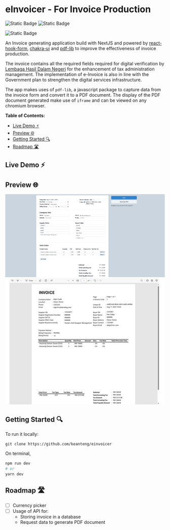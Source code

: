 # eInvoicer - For Invoice Production  <!-- omit in toc -->

![Static Badge](https://img.shields.io/badge/TypeScript-007ACC?style=for-the-badge&logo=typescript&logoColor=white)
![Static Badge](https://img.shields.io/badge/Vercel-000000?style=for-the-badge&logo=vercel&logoColor=white)

![Static Badge](https://img.shields.io/badge/license-GNU-blue)


An Invoice generating application build with NextJS and powered by [react-hook-form](https://react-hook-form.com/), [chakra-ui](https://v2.chakra-ui.com/) and [pdf-lib](https://pdf-lib.js.org/) to improve the effectiveness of invoice production. 

The invoice contains all the required fields required for digital verification by [Lembaga Hasil Dalam Negeri](https://www.hasil.gov.my/en/e-invoice/) for the enhancement of tax administration management. The implementation of e-Invoice is also in line with the Government plan to strengthen the digital services infrastructure. 

The app makes uses of `pdf-lib`, a javascript package to capture data from the invoice form and convert it to a PDF document. The display of the PDF document generated make use of `iframe` and can be viewed on any chromium browser.

**Table of Contents:**
- [Live Demo ⚡](#live-demo-)
- [Preview 🌐](#preview-)
- [Getting Started 🔍](#getting-started-)
- [Roadmap 🛣️](#roadmap-️)


## Live Demo ⚡

## Preview 🌐
![alt text](image-1.png)
![alt text](image-2.png)

## Getting Started 🔍

To run it locally:

```
git clone https://github.com/keanteng/einvoicer
```

On terminal, 
```bash
npm run dev
# or
yarn dev
```

## Roadmap 🛣️
- [ ] Currency picker
- [ ] Usage of API for:
  - Storing invoice in a database
  - Request data to generate PDF document
